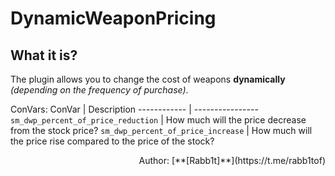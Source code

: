# DynamicWeaponPricing
## What it is?
The plugin allows you to change the cost of weapons **dynamically** *(depending on the frequency of purchase)*.

ConVars:
ConVar | Description
------------ | ----------------
`sm_dwp_percent_of_price_reduction` |  How much will the price decrease from the stock price?
`sm_dwp_percent_of_price_increase` | How much will the price rise compared to the price of the stock?


<div align="right">Author: [**[Rabb1t]**](https://t.me/rabb1tof) </div>